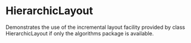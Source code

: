 # HierarchicLayout

Demonstrates the use of the incremental layout facility provided by class HierarchicLayout
if only the algorithms package is available.
